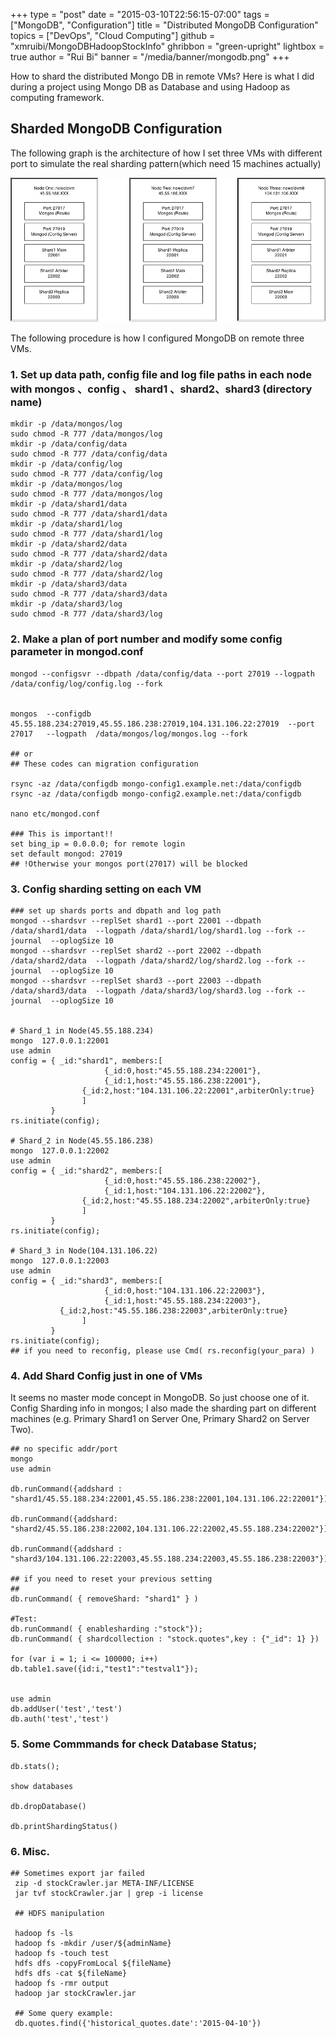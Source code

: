 +++
type = "post"
date = "2015-03-10T22:56:15-07:00"
tags = ["MongoDB", "Configuration"]
title = "Distributed MongoDB Configuration"
topics = ["DevOps", "Cloud Computing"]
github = "xmruibi/MongoDBHadoopStockInfo"
ghribbon = "green-upright"
lightbox = true
author = "Rui Bi"
banner = "/media/banner/mongodb.png"
+++


How to shard the distributed Mongo DB in remote VMs? Here is what I did during a project using Mongo DB as Database and using Hadoop as computing framework.
 <!--more-->
 
## Sharded MongoDB Configuration 

The following graph is the architecture of how I set three VMs with different port to simulate the real sharding pattern(which need 15 machines actually)


 
<img src="/media/Sharded%20MongoDB.png" alt=""> 


The following procedure is how I configured MongoDB on remote three VMs.

### 1. Set up data path, config file and log file paths in each node with mongos 、config 、 shard1 、shard2、shard3 (directory name)
```
mkdir -p /data/mongos/log
sudo chmod -R 777 /data/mongos/log
mkdir -p /data/config/data
sudo chmod -R 777 /data/config/data
mkdir -p /data/config/log
sudo chmod -R 777 /data/config/log
mkdir -p /data/mongos/log
sudo chmod -R 777 /data/mongos/log
mkdir -p /data/shard1/data
sudo chmod -R 777 /data/shard1/data
mkdir -p /data/shard1/log
sudo chmod -R 777 /data/shard1/log
mkdir -p /data/shard2/data
sudo chmod -R 777 /data/shard2/data
mkdir -p /data/shard2/log
sudo chmod -R 777 /data/shard2/log
mkdir -p /data/shard3/data
sudo chmod -R 777 /data/shard3/data
mkdir -p /data/shard3/log
sudo chmod -R 777 /data/shard3/log
```

### 2. Make a plan of port number and modify some config parameter in mongod.conf

```
mongod --configsvr --dbpath /data/config/data --port 27019 --logpath /data/config/log/config.log --fork


mongos  --configdb 45.55.188.234:27019,45.55.186.238:27019,104.131.106.22:27019  --port 27017   --logpath  /data/mongos/log/mongos.log --fork

## or 
## These codes can migration configuration 

rsync -az /data/configdb mongo-config1.example.net:/data/configdb
rsync -az /data/configdb mongo-config2.example.net:/data/configdb

nano etc/mongod.conf

### This is important!!
set bing_ip = 0.0.0.0; for remote login
set default mongod: 27019 
## !Otherwise your mongos port(27017) will be blocked
```

### 3. Config sharding setting on each VM

```
### set up shards ports and dbpath and log path
mongod --shardsvr --replSet shard1 --port 22001 --dbpath /data/shard1/data  --logpath /data/shard1/log/shard1.log --fork --journal  --oplogSize 10
mongod --shardsvr --replSet shard2 --port 22002 --dbpath /data/shard2/data  --logpath /data/shard2/log/shard2.log --fork --journal  --oplogSize 10
mongod --shardsvr --replSet shard3 --port 22003 --dbpath /data/shard3/data  --logpath /data/shard3/log/shard3.log --fork --journal  --oplogSize 10


# Shard_1 in Node(45.55.188.234)
mongo  127.0.0.1:22001
use admin
config = { _id:"shard1", members:[
                     {_id:0,host:"45.55.188.234:22001"},
                     {_id:1,host:"45.55.186.238:22001"},
                {_id:2,host:"104.131.106.22:22001",arbiterOnly:true}
                ]
         }
rs.initiate(config);

# Shard_2 in Node(45.55.186.238)
mongo  127.0.0.1:22002
use admin
config = { _id:"shard2", members:[
                     {_id:0,host:"45.55.186.238:22002"},
                     {_id:1,host:"104.131.106.22:22002"},
                {_id:2,host:"45.55.188.234:22002",arbiterOnly:true}
                ]
         }
rs.initiate(config);

# Shard_3 in Node(104.131.106.22)
mongo  127.0.0.1:22003
use admin
config = { _id:"shard3", members:[
                     {_id:0,host:"104.131.106.22:22003"},
                     {_id:1,host:"45.55.188.234:22003"},
           {_id:2,host:"45.55.186.238:22003",arbiterOnly:true}
                ]
         }
rs.initiate(config);
## if you need to reconfig, please use Cmd( rs.reconfig(your_para) )
```

### 4. Add Shard Config just in one of VMs
It seems no master mode concept in MongoDB. So just choose one of it. Config Sharding info in mongos; I also made the sharding part on different machines (e.g. Primary Shard1 on Server One, Primary Shard2 on Server Two).

```
## no specific addr/port 
mongo
use admin

db.runCommand({addshard : "shard1/45.55.188.234:22001,45.55.186.238:22001,104.131.106.22:22001"});

db.runCommand({addshard: "shard2/45.55.186.238:22002,104.131.106.22:22002,45.55.188.234:22002"});

db.runCommand({addshard : "shard3/104.131.106.22:22003,45.55.188.234:22003,45.55.186.238:22003"});

## if you need to reset your previous setting
## 
db.runCommand( { removeShard: "shard1" } )

#Test:
db.runCommand( { enablesharding :"stock"});
db.runCommand( { shardcollection : "stock.quotes",key : {"_id": 1} })

for (var i = 1; i <= 100000; i++) db.table1.save({id:i,"test1":"testval1"});


use admin
db.addUser('test','test')
db.auth('test','test')
```

### 5. Some Commmands for check Database Status;
```
db.stats();

show databases

db.dropDatabase()

db.printShardingStatus()
```
### 6. Misc.
```
## Sometimes export jar failed
 zip -d stockCrawler.jar META-INF/LICENSE
 jar tvf stockCrawler.jar | grep -i license
 
 ## HDFS manipulation
 
 hadoop fs -ls
 hadoop fs -mkdir /user/${adminName}   
 hadoop fs -touch test
 hdfs dfs -copyFromLocal ${fileName}
 hdfs dfs -cat ${fileName}
 hadoop fs -rmr output
 hadoop jar stockCrawler.jar
 
 ## Some query example:
 db.quotes.find({'historical_quotes.date':'2015-04-10'})
 
```
